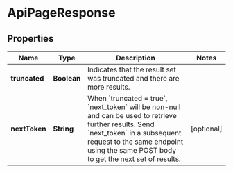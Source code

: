 

# ApiPageResponse


## Properties

| Name | Type | Description | Notes |
|------------ | ------------- | ------------- | -------------|
|**truncated** | **Boolean** | Indicates that the result set was truncated and there are more results. |  |
|**nextToken** | **String** | When &#x60;truncated &#x3D; true&#x60;, &#x60;next_token&#x60; will be non-null and can be used to retrieve further results. Send &#x60;next_token&#x60; in a subsequent request to the same endpoint using the same POST body to get the next set of results. |  [optional] |



